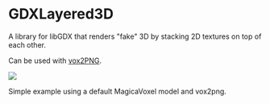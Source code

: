 # GDXLayered3D
A library for libGDX that renders "fake" 3D by stacking 2D textures on top of each other.

Can be used with [vox2PNG](https://github.com/StijnBrouwer/vox2png).


![](http://i.imgur.com/HXhejGA.gifv)

Simple example using a default MagicaVoxel model and vox2png.

